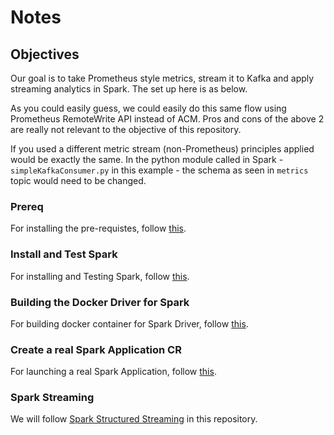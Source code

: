 # Notes

## Objectives
 Our goal is to take Prometheus style metrics, stream it to Kafka and apply streaming analytics in Spark. The set up here is as below.

 As you could easily guess, we could easily do this same flow using Prometheus RemoteWrite API instead of ACM. Pros and cons of the above 2 are really not relevant to the objective of this repository.

 If you used a different metric stream (non-Prometheus) principles applied would be exactly the same. In the python module called in Spark - `simpleKafkaConsumer.py` in this example - the schema as seen in `metrics` topic would need to be changed.
### Prereq

For installing the pre-requistes, follow [this]().

### Install and Test Spark

For installing and Testing Spark, follow [this]().

### Building the Docker Driver for Spark

For building docker container for Spark Driver, follow [this]().

### Create a real Spark Application CR

For launching a real Spark Application, follow [this]().

### Spark Streaming

We will follow [Spark Structured Streaming](https://spark.apache.org/docs/3.3.0/structured-streaming-programming-guide.html) in this repository. 